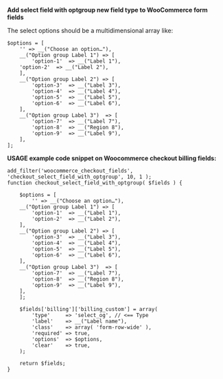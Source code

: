 <strong>Add select field with optgroup new field type to WooCommerce form fields</strong>

The select options should be a multidimensional array like:

<pre><code>$options = [
    '' => __("Choose an option…"),
    __("Option group Label 1") => [
        'option-1' 	=> __("Label 1"),
	'option-2' 	=> __("Label 2"),
    ],
    __("Option group Label 2") => [
        'option-3' 	=> __("Label 3"),
        'option-4' 	=> __("Label 4"),
        'option-5' 	=> __("Label 5"),
        'option-6' 	=> __("Label 6"),
    ],
    __("Option group Label 3")  => [
        'option-7' 	=> __("Label 7"),
        'option-8' 	=> __("Region 8"),
        'option-9' 	=> __("Label 9"),
    ],
];
</code></pre>

<strong>USAGE example code snippet on Woocommerce checkout billing fields:</strong>

<pre><code>add_filter('woocommerce_checkout_fields', 'checkout_select_field_with_optgroup', 10, 1 );
function checkout_select_field_with_optgroup( $fields ) {
	
    $options = [
        '' => __("Choose an option…"),
	__("Option group Label 1") => [
	    'option-1' 	=> __("Label 1"),
	    'option-2' 	=> __("Label 2"),
	],
	__("Option group Label 2") => [
	    'option-3' 	=> __("Label 3"),
	    'option-4' 	=> __("Label 4"),
	    'option-5' 	=> __("Label 5"),
	    'option-6' 	=> __("Label 6"),
	],
	__("Option group Label 3")  => [
	    'option-7' 	=> __("Label 7"),
	    'option-8' 	=> __("Region 8"),
	    'option-9' 	=> __("Label 9"),
	],
    ];
	
    $fields['billing']['billing_custom'] = array(
        'type'     => 'select_og', // <== Type 
        'label'    => __("Label name"),
        'class'    => array( 'form-row-wide' ),
        'required' => true,
        'options'  => $options,
        'clear'    => true,
    );
    
    return $fields;
}
</code></pre>


